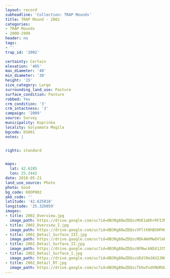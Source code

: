 ```yaml
---
layout: record
subheadline: 'Collection: TRAP Mounds'
title: TRAP Mound - 2002
categories:
- TRAP Mounds
- 2000-2999
header: no
tags:
- ''
trap_id: '2002'

certainty: Certain
elevation: '405'
max_diameter: '40'
min_diameter: '30'
height: '15'
size_category: Large
surrounding_land_use: Pasture
surface_condition: Pasture
robbed: Yes
crm_condition: '3'
crm_intactness: '3'
campaign: '2009'
source: Survey
municipality: Koprinka
locality: Golyamata Mogila
bgcode: DS001
notes: |


rights: standard


maps:
  lat: 42.6285
  lon: 25.2442
date: 2018-05-21
land_use_source: Photo
photo: Good
bg_code: KOOP002
akb_code: ''
latitude: '42.625818'
longitude: '25.326059'
images:
- title: 2002_Overview.jpg
  image_path: https://drive.google.com/uc?id=0B3Rg88wZDQscMUE1aDhrRFI3MG8
- title: 2002_Overview_I.jpg
  image_path: https://drive.google.com/uc?id=0B3Rg88wZDQscVFltX0hBSHFHQ0E
- title: 2002_Detail_Surface_III.jpg
  image_path: https://drive.google.com/uc?id=0B3Rg88wZDQscMDk4WXMwOVlmRTg
- title: 2002_Detail_Surface_II.jpg
  image_path: https://drive.google.com/uc?id=0B3Rg88wZDQscNFNwckN5X1JCMmM
- title: 2002_Detail_Surface_I.jpg
  image_path: https://drive.google.com/uc?id=0B3Rg88wZDQscUEdlRm1KU2JNOWc
- title: 2002_Detail_RT.jpg
  image_path: https://drive.google.com/uc?id=0B3Rg88wZDQscTkhwTndVNURGWjg
---
```

